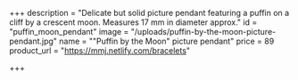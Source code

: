 +++
description = "Delicate but solid picture pendant featuring a puffin on a cliff by a crescent moon. Measures 17 mm in diameter approx."
id = "puffin_moon_pendant"
image = "/uploads/puffin-by-the-moon-picture-pendant.jpg"
name = "\"Puffin by the Moon\" picture pendant"
price = 89
product_url = "https://mmj.netlify.com/bracelets"

+++
